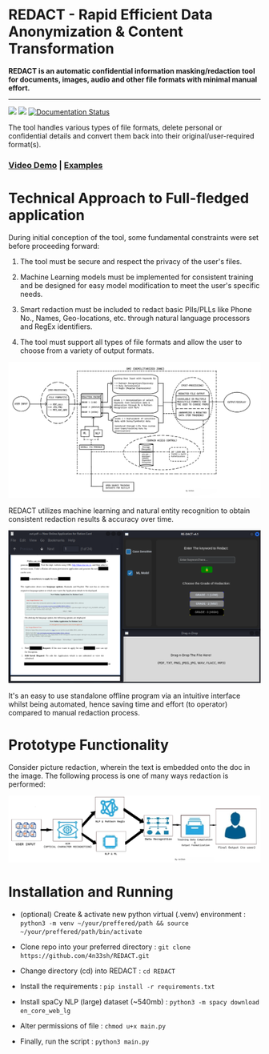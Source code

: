 # REDACT - Rapid Efficient Data Anonymization & Content Transformation

**REDACT is an automatic confidential information masking/redaction tool for documents, images, audio and other file formats with minimal manual effort.** 

---

<img src="https://img.shields.io/badge/Lincense_-GPL%203.0-orange"> <img src="https://img.shields.io/badge/python_->=%203.1-blue"> [![Documentation Status](https://img.shields.io/:docs-latest-green.svg)](http://opennlp.apache.org/docs/index.html)

The tool handles various types of file formats, delete personal or confidential details and convert them back into their original/user-required format(s). 

### [Video Demo](https://www.youtube.com/watch?v=C47vACIMZC8) | [Examples](https://github.com/4n33sh/REDACT/tree/main/example-outputs)

# Technical Approach to Full-fledged application

During initial conception of the tool, some fundamental constraints were set before proceeding forward:

1. The tool must be secure and respect the privacy of the user's files.

2. Machine Learning models must be implemented for consistent training and be designed for easy model modification to meet the user's specific needs.

3. Smart redaction must be included to redact basic PIIs/PLLs like Phone No., Names, Geo-locations, etc. through natural language processors and RegEx identifiers.

4. The tool must support all types of file formats and allow the user to choose from a variety of output formats.

![technical datagram](https://github.com/4n33sh/REDACT/blob/main/Technical%20Approach.png)

REDACT utilizes machine learning and natural entity recognition to obtain consistent redaction results & accuracy over time.

![prototype gui final](https://github.com/4n33sh/REDACT/blob/main/Prototype%20GUI%20%26%20Functionality.png)

It's an easy to use standalone offline program via an intuitive interface whilst being automated, hence saving time and effort (to operator) compared to manual redaction process.

# Prototype Functionality

Consider picture redaction, wherein the text is embedded onto the doc in the image. The following process is one of many ways redaction is performed:

![picture example](https://github.com/4n33sh/REDACT/blob/main/Image%20Redaction%20Flowchart.png)

# Installation and Running

* (optional) Create & activate new python virtual (.venv) environment :  ``` python3 -m venv ~/your/preffered/path && source ~/your/preffered/path/bin/activate ```

* Clone repo into your preferred directory : ``` git clone https://github.com/4n33sh/REDACT.git ```

* Change directory (cd) into REDACT : ``` cd REDACT ```

* Install the requirements : ``` pip install -r requirements.txt ```

* Install spaCy NLP (large) dataset (~540mb) : ``` python3 -m spacy download en_core_web_lg ```

* Alter permissions of file : ``` chmod u+x main.py ```

* Finally, run the script : ``` python3 main.py ```
